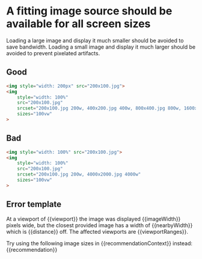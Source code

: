 # A fitting image source should be available for all screen sizes

Loading a large image and display it much smaller should be avoided to save bandwidth. Loading a small image and display it much larger should be avoided to prevent pixelated artifacts.

## Good

```html
<img style="width: 200px" src="200x100.jpg">
<img
	style="width: 100%"
	src="200x100.jpg"
	srcset="200x100.jpg 200w, 400x200.jpg 400w, 800x400.jpg 800w, 1600x800.jpg 1600w, 2000x1000.jpg 2000w"
	sizes="100vw"
>
```

## Bad

```html
<img style="width: 100%" src="200x100.jpg">
<img
	style="width: 100%"
	src="200x100.jpg"
	srcset="200x100.jpg 200w, 4000x2000.jpg 4000w"
	sizes="100vw"
>
```

## Error template

At a viewport of {{viewport}} the image was displayed {{imageWidth}} pixels wide, but the closest provided image has a width of {{nearbyWidth}} which is {{distance}} off. The affected viewports are {{viewportRanges}}.

Try using the following image sizes in {{recommendationContext}} instead: {{recommendation}}
